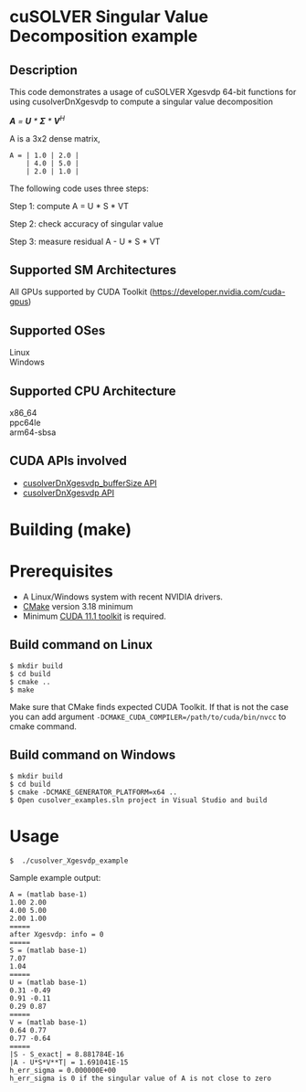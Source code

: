 # cuSOLVER Singular Value Decomposition example

## Description

This code demonstrates a usage of cuSOLVER Xgesvdp 64-bit functions for using cusolverDnXgesvdp to compute a singular value decomposition

_**A** = **U** * **&Sigma;** * **V**<sup>H</sup>_

A is a 3x2 dense matrix,
```
A = | 1.0 | 2.0 |
    | 4.0 | 5.0 |
    | 2.0 | 1.0 |
```

The following code uses three steps:

Step 1: compute A = U * S * VT

Step 2: check accuracy of singular value

Step 3: measure residual A - U * S * VT

## Supported SM Architectures

All GPUs supported by CUDA Toolkit (https://developer.nvidia.com/cuda-gpus)  

## Supported OSes

Linux  
Windows

## Supported CPU Architecture

x86_64  
ppc64le  
arm64-sbsa

## CUDA APIs involved
- [cusolverDnXgesvdp_bufferSize  API](https://docs.nvidia.com/cuda/cusolver/index.html#cuSolverDnXgesvdp)
- [cusolverDnXgesvdp API](https://docs.nvidia.com/cuda/cusolver/index.html#cuSolverDnXgesvdp)

# Building (make)

# Prerequisites
- A Linux/Windows system with recent NVIDIA drivers.
- [CMake](https://cmake.org/download) version 3.18 minimum
- Minimum [CUDA 11.1 toolkit](https://developer.nvidia.com/cuda-downloads) is required.

## Build command on Linux
```
$ mkdir build
$ cd build
$ cmake ..
$ make
```
Make sure that CMake finds expected CUDA Toolkit. If that is not the case you can add argument `-DCMAKE_CUDA_COMPILER=/path/to/cuda/bin/nvcc` to cmake command.

## Build command on Windows
```
$ mkdir build
$ cd build
$ cmake -DCMAKE_GENERATOR_PLATFORM=x64 ..
$ Open cusolver_examples.sln project in Visual Studio and build
```

# Usage
```
$  ./cusolver_Xgesvdp_example
```

Sample example output:

```
A = (matlab base-1)
1.00 2.00
4.00 5.00
2.00 1.00
=====
after Xgesvdp: info = 0
=====
S = (matlab base-1)
7.07
1.04
=====
U = (matlab base-1)
0.31 -0.49
0.91 -0.11
0.29 0.87
=====
V = (matlab base-1)
0.64 0.77
0.77 -0.64
=====
|S - S_exact| = 8.881784E-16
|A - U*S*V**T| = 1.691041E-15
h_err_sigma = 0.000000E+00
h_err_sigma is 0 if the singular value of A is not close to zero
```
